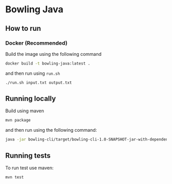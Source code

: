 # Bowling Java

## How to run

### Docker (Recommended)

Build the image using the following command

```sh
docker build -t bowling-java:latest .
```

and then run using `run.sh`

```sh
./run.sh input.txt output.txt
```

## Running locally

Build using maven

```sh
mvn package
```

and then run using the following command:

```sh
java -jar bowling-cli/target/bowling-cli-1.0-SNAPSHOT-jar-with-dependencies.jar input.txt output.txt
```

## Running tests

To run test use maven:

```sh
mvn test
```
